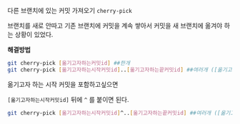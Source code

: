 다른 브랜치에 있는 커밋 가져오기 `cherry-pick` 

브랜치를 새로 안따고 기존 브랜치에 커밋을 계속 쌓아서 커밋을 새 브랜치에 옮겨야 하는 상황이 있었다.

**해결방법**

```bash
git cherry-pick [옮기고자하는커밋id] ##한개
git cherry-pick [옮기고자하는시작커밋id]..[옮기고자하는끝커밋id] ##여러개 ([옮기고자하는시작커밋id]미포함)
```

옮기고자 하는 시작 커밋을 포함하고싶으면 

`[옮기고자하는시작커밋id]` 뒤에 `^` 를 붙이면 된다.
```bash
git cherry-pick [옮기고자하는시작커밋id]^..[옮기고자하는끝커밋id] ##여러개 ([옮기고자하는시작커밋id] 포함)
```
